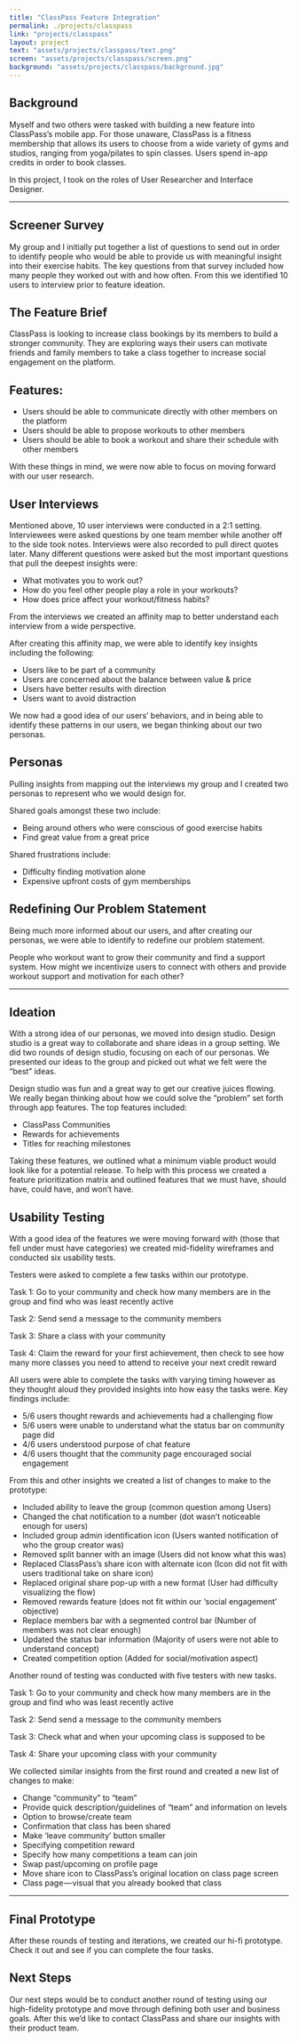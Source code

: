 ```yaml
---
title: "ClassPass Feature Integration"
permalink: ./projects/classpass
link: "projects/classpass"
layout: project
text: "assets/projects/classpass/text.png"
screen: "assets/projects/classpass/screen.png"
background: "assets/projects/classpass/background.jpg"
---
```

<div class="container">
  <h2>Background</h2>
  <p>
    Myself and two others were tasked with building a new feature into ClassPass’s mobile app. For those unaware, ClassPass is a fitness membership that allows its users to choose from a wide variety of gyms and studios, ranging from yoga/pilates to spin classes. Users spend in-app credits in order to book classes.
  </p>
  <p>
    In this project, I took on the roles of User Researcher and Interface Designer.
  </p>
  <hr>
  <h2>Screener Survey</h2>
  <p>
    My group and I initially put together a list of questions to send out in order to identify people who would be able to provide us with meaningful insight into their exercise habits. The key questions from that survey included how many people they worked out with and how often. From this we identified 10 users to interview prior to feature ideation.
  </p>
  <h2>The Feature Brief</h2>
  <p>
    ClassPass is looking to increase class bookings by its members to build a stronger community. They are exploring ways their users can motivate friends and family members to take a class together to increase social engagement on the platform.
  </p>
  <h2>Features:</h2>
  <ul>
    <li>Users should be able to communicate directly with other members on the platform</li>
    <li>Users should be able to propose workouts to other members</li>
    <li>Users should be able to book a workout and share their schedule with other members</li>
  </ul>
  <p>
    With these things in mind, we were now able to focus on moving forward with our user research.
  </p>
  <h2>User Interviews</h2>
  <p>
    Mentioned above, 10 user interviews were conducted in a 2:1 setting. Interviewees were asked questions by one team member while another off to the side took notes. Interviews were also recorded to pull direct quotes later. Many different questions were asked but the most important questions that pull the deepest insights were:
  </p>
  <ul>
    <li>What motivates you to work out?</li>
    <li>How do you feel other people play a role in your workouts?</li>
    <li>How does price affect your workout/fitness habits?</li>
  </ul>
  <p>
    From the interviews we created an affinity map to better understand each interview from a wide perspective.
  </p>
  <p>
    After creating this affinity map, we were able to identify key insights including the following:
  </p>
  <ul>
    <li>Users like to be part of a community</li>
    <li>Users are concerned about the balance between value & price</li>
    <li>Users have better results with direction</li>
    <li>Users want to avoid distraction</li>
  </ul>
  <p>
    We now had a good idea of our users’ behaviors, and in being able to identify these patterns in our users, we began thinking about our two personas.
  </p>
  <h2>Personas</h2>
  <p>
    Pulling insights from mapping out the interviews my group and I created two personas to represent who we would design for.
  </p>
  <p>
    Shared goals amongst these two include:
  </p>
  <ul>
    <li>Being around others who were conscious of good exercise habits</li>
    <li>Find great value from a great price</li>
  </ul>
  <p>
    Shared frustrations include:
  </p>
  <ul>
    <li>Difficulty finding motivation alone</li>
    <li>Expensive upfront costs of gym memberships</li>
  </ul>
  <h2>Redefining Our Problem Statement</h2>
  <p>
    Being much more informed about our users, and after creating our personas, we were able to identify to redefine our problem statement.
  </p>
  <p>
    People who workout want to grow their community and find a support system. How might we incentivize users to connect with others and provide workout support and motivation for each other?
  </p>
  <hr>
  <h2>Ideation</h2>
  <p>
    With a strong idea of our personas, we moved into design studio. Design studio is a great way to collaborate and share ideas in a group setting. We did two rounds of design studio, focusing on each of our personas. We presented our ideas to the group and picked out what we felt were the “best” ideas.
  </p>
  <p>
    Design studio was fun and a great way to get our creative juices flowing. We really began thinking about how we could solve the “problem” set forth through app features. The top features included:
  </p>
  <ul>
    <li>ClassPass Communities</li>
    <li>Rewards for achievements</li>
    <li>Titles for reaching milestones</li>
  </ul>
  <p>
    Taking these features, we outlined what a minimum viable product would look like for a potential release. To help with this process we created a feature prioritization matrix and outlined features that we must have, should have, could have, and won’t have.
  </p>
  <h2>Usability Testing</h2>
  <p>
    With a good idea of the features we were moving forward with (those that fell under must have categories) we created mid-fidelity wireframes and conducted six usability tests.
  </p>
  <p>
    Testers were asked to complete a few tasks within our prototype.
  </p>
  <p>
    Task 1: Go to your community and check how many members are in the group and find who was least recently active
  </p>
  <p>
    Task 2: Send send a message to the community members
  </p>
  <p>
    Task 3: Share a class with your community
  </p>
  <p>
    Task 4: Claim the reward for your first achievement, then check to see how many more classes you need to attend to receive your next credit reward
  </p>
  <p>
    All users were able to complete the tasks with varying timing however as they thought aloud they provided insights into how easy the tasks were. Key findings include:
  </p>
  <ul>
    <li>5/6 users thought rewards and achievements had a challenging flow</li>
    <li>5/6 users were unable to understand what the status bar on community page did</li>
    <li>4/6 users understood purpose of chat feature</li>
    <li>4/6 users thought that the community page encouraged social engagement</li>
  </ul>
  <p>
    From this and other insights we created a list of changes to make to the prototype:
  </p>
  <ul>
    <li>Included ability to leave the group (common question among Users)</li>
    <li>Changed the chat notification to a number (dot wasn’t noticeable enough for users)</li>
    <li>Included group admin identification icon (Users wanted notification of who the group creator was)</li>
    <li>Removed split banner with an image (Users did not know what this was)</li>
    <li>Replaced ClassPass’s share icon with alternate icon (Icon did not fit with users traditional take on share icon)</li>
    <li>Replaced original share pop-up with a new format (User had difficulty visualizing the flow)</li>
    <li>Removed rewards feature (does not fit within our ‘social engagement’ objective)</li>
    <li>Replace members bar with a segmented control bar (Number of members was not clear enough)</li>
    <li>Updated the status bar information (Majority of users were not able to understand concept)</li>
    <li>Created competition option (Added for social/motivation aspect)</li>
  </ul>
  <p>
    Another round of testing was conducted with five testers with new tasks.
  </p>
  <p>
    Task 1: Go to your community and check how many members are in the group and find who was least recently active
  </p>
  <p>
    Task 2: Send send a message to the community members
  </p>
  <p>
    Task 3: Check what and when your upcoming class is supposed to be
  </p>
  <p>
    Task 4: Share your upcoming class with your community
  </p>
  <p>
    We collected similar insights from the first round and created a new list of changes to make:
  </p>
  <ul>
    <li>Change “community” to “team”</li>
    <li>Provide quick description/guidelines of “team” and information on levels</li>
    <li>Option to browse/create team</li>
    <li>Confirmation that class has been shared</li>
    <li>Make ‘leave community’ button smaller</li>
    <li>Specifying competition reward</li>
    <li>Specify how many competitions a team can join</li>
    <li>Swap past/upcoming on profile page</li>
    <li>Move share icon to ClassPass’s original location on class page screen</li>
    <li>Class page — visual that you already booked that class</li>
  </ul>
  <hr>
  <h2>Final Prototype</h2>
  <p>
    After these rounds of testing and iterations, we created our hi-fi prototype. Check it out and see if you can complete the four tasks.
  </p>
  <h2>Next Steps</h2>
  <p>
    Our next steps would be to conduct another round of testing using our high-fidelity prototype and move through defining both user and business goals. After this we’d like to contact ClassPass and share our insights with their product team.
  </p>
</div>

